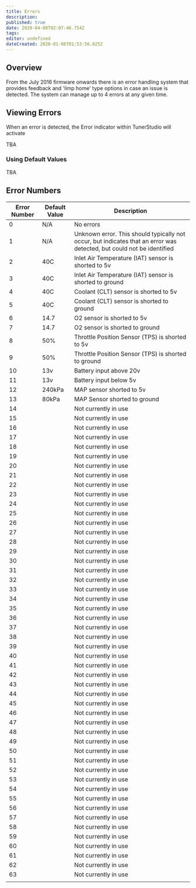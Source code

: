 ```yaml
---
title: Errors
description: 
published: true
date: 2020-04-08T02:07:46.754Z
tags: 
editor: undefined
dateCreated: 2020-01-06T01:53:56.025Z
---
```


Overview
--------

From the July 2016 firmware onwards there is an error handling system that provides feedback and 'limp home' type options in case an issue is detected. The system can manage up to 4 errors at any given time.

Viewing Errors
--------------

When an error is detected, the Error indicator within TunerStudio will activate

TBA

### Using Default Values

TBA

Error Numbers
-------------

| Error Number | Default Value | Description                                                                                                           |
|--------------|---------------|-----------------------------------------------------------------------------------------------------------------------|
| 0            | N/A           | No errors                                                                                                             |
| 1            | N/A           | Unknown error. This should typically not occur, but indicates that an error was detected, but could not be identified |
| 2            | 40C           | Inlet Air Temperature (IAT) sensor is shorted to 5v                                                                   |
| 3            | 40C           | Inlet Air Temperature (IAT) sensor is shorted to ground                                                               |
| 4            | 40C           | Coolant (CLT) sensor is shorted to 5v                                                                                 |
| 5            | 40C           | Coolant (CLT) sensor is shorted to ground                                                                             |
| 6            | 14.7          | O2 sensor is shorted to 5v                                                                                            |
| 7            | 14.7          | O2 sensor is shorted to ground                                                                                        |
| 8            | 50%           | Throttle Position Sensor (TPS) is shorted to 5v                                                                       |
| 9            | 50%           | Throttle Position Sensor (TPS) is shorted to ground                                                                   |
| 10           | 13v           | Battery input above 20v                                                                                               |
| 11           | 13v           | Battery input below 5v                                                                                                |
| 12           | 240kPa        | MAP sensor shorted to 5v                                                                                              |
| 13           | 80kPa         | MAP Sensor shorted to ground                                                                                          |
| 14           |               | Not currently in use                                                                                                  |
| 15           |               | Not currently in use                                                                                                  |
| 16           |               | Not currently in use                                                                                                  |
| 17           |               | Not currently in use                                                                                                  |
| 18           |               | Not currently in use                                                                                                  |
| 19           |               | Not currently in use                                                                                                  |
| 20           |               | Not currently in use                                                                                                  |
| 21           |               | Not currently in use                                                                                                  |
| 22           |               | Not currently in use                                                                                                  |
| 23           |               | Not currently in use                                                                                                  |
| 24           |               | Not currently in use                                                                                                  |
| 25           |               | Not currently in use                                                                                                  |
| 26           |               | Not currently in use                                                                                                  |
| 27           |               | Not currently in use                                                                                                  |
| 28           |               | Not currently in use                                                                                                  |
| 29           |               | Not currently in use                                                                                                  |
| 30           |               | Not currently in use                                                                                                  |
| 31           |               | Not currently in use                                                                                                  |
| 32           |               | Not currently in use                                                                                                  |
| 33           |               | Not currently in use                                                                                                  |
| 34           |               | Not currently in use                                                                                                  |
| 35           |               | Not currently in use                                                                                                  |
| 36           |               | Not currently in use                                                                                                  |
| 37           |               | Not currently in use                                                                                                  |
| 38           |               | Not currently in use                                                                                                  |
| 39           |               | Not currently in use                                                                                                  |
| 40           |               | Not currently in use                                                                                                  |
| 41           |               | Not currently in use                                                                                                  |
| 42           |               | Not currently in use                                                                                                  |
| 43           |               | Not currently in use                                                                                                  |
| 44           |               | Not currently in use                                                                                                  |
| 45           |               | Not currently in use                                                                                                  |
| 46           |               | Not currently in use                                                                                                  |
| 47           |               | Not currently in use                                                                                                  |
| 48           |               | Not currently in use                                                                                                  |
| 49           |               | Not currently in use                                                                                                  |
| 50           |               | Not currently in use                                                                                                  |
| 51           |               | Not currently in use                                                                                                  |
| 52           |               | Not currently in use                                                                                                  |
| 53           |               | Not currently in use                                                                                                  |
| 54           |               | Not currently in use                                                                                                  |
| 55           |               | Not currently in use                                                                                                  |
| 56           |               | Not currently in use                                                                                                  |
| 57           |               | Not currently in use                                                                                                  |
| 58           |               | Not currently in use                                                                                                  |
| 59           |               | Not currently in use                                                                                                  |
| 60           |               | Not currently in use                                                                                                  |
| 61           |               | Not currently in use                                                                                                  |
| 62           |               | Not currently in use                                                                                                  |
| 63           |               | Not currently in use                                                                                                  |
|              |               |                                                                                                                       |

